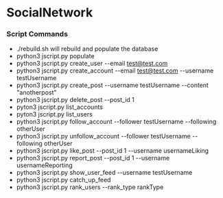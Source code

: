 # SocialNetwork

### Script Commands
- ./rebuild.sh will rebuild and populate the database 
- python3 jscript.py populate
- python3 jscript.py create_user --email test@test.com
- python3 jscript.py create_account --email test@test.com --username testUsername
- python3 jscript.py create_post --username testUsername --content "anotherpost"
- python3 jscript.py delete_post --post_id 1
- pyton3 jscript.py list_accounts
- pyton3 jscript.py list_users
- python3 jscript.py follow_account --follower testUsername --following otherUser
- python3 jscript.py unfollow_account --follower testUsername --following otherUser
- python3 jscript.py like_post --post_id 1 --username usernameLiking
- python3 jscript.py report_post --post_id 1 --username usernameReporting
- python3 jscript.py show_user_feed --username testUsername
- python3 jscript.py catch_up_feed
- python3 jscript.py rank_users --rank_type rankType


